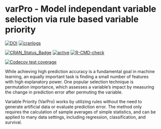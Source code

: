 varPro - Model independant variable selection via rule based variable priority
========================================================
<!-- badges: start -->
[![DOI](https://zenodo.org/badge/DOI/10.5281/zenodo.11526.svg)](https://doi.org/10.5281/zenodo.11526)
[![cranlogs](http://cranlogs.r-pkg.org/badges/varpro)](http://cranlogs.r-pkg.org/badges/varpro)

[![CRAN_Status_Badge](http://www.r-pkg.org/badges/version/varpro)](https://cran.r-project.org/package=varpro)
[![active](http://www.repostatus.org/badges/latest/active.svg)](http://www.repostatus.org/badges/latest/active.svg)
[![R-CMD-check](https://github.com/kogalur/varpro/actions/workflows/R-CMD-check.yaml/badge.svg)](https://github.com/kogalur/varpro/actions/workflows/R-CMD-check.yaml)

[![Codecov test coverage](https://codecov.io/gh/kogalur/varpro/graph/badge.svg)](https://app.codecov.io/gh/kogalur/varpro)
<!-- badges: end -->


While achieving high prediction accuracy is a fundamental goal in machine learning, an equally important task is finding a small number of features with high explanatory power. One popular selection technique is permutation importance, which assesses a variable’s impact by measuring the change in prediction error after permuting the variable. 

Variable Priority (VarPro) works by utilizing rules without the need to generate artificial data or evaluate prediction error. The method only requires the calculation of sample averages of simple statistics, and can be applied to many data settings, including regression, classification, and survival.



